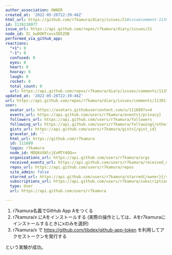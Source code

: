 ```yaml
---
author_association: OWNER
created_at: '2022-05-26T22:39:46Z'
html_url: https://github.com/r7kamura/diary/issues/21#issuecomment-1139118977
id: 1139118977
issue_url: https://api.github.com/repos/r7kamura/diary/issues/21
node_id: IC_kwDOHTcevs5D5ZOB
performed_via_github_app: 
reactions:
  "+1": 0
  "-1": 0
  confused: 0
  eyes: 0
  heart: 0
  hooray: 0
  laugh: 0
  rocket: 0
  total_count: 0
  url: https://api.github.com/repos/r7kamura/diary/issues/comments/1139118977/reactions
updated_at: '2022-05-26T22:39:46Z'
url: https://api.github.com/repos/r7kamura/diary/issues/comments/1139118977
user:
  avatar_url: https://avatars.githubusercontent.com/u/111689?v=4
  events_url: https://api.github.com/users/r7kamura/events{/privacy}
  followers_url: https://api.github.com/users/r7kamura/followers
  following_url: https://api.github.com/users/r7kamura/following{/other_user}
  gists_url: https://api.github.com/users/r7kamura/gists{/gist_id}
  gravatar_id: ''
  html_url: https://github.com/r7kamura
  id: 111689
  login: r7kamura
  node_id: MDQ6VXNlcjExMTY4OQ==
  organizations_url: https://api.github.com/users/r7kamura/orgs
  received_events_url: https://api.github.com/users/r7kamura/received_events
  repos_url: https://api.github.com/users/r7kamura/repos
  site_admin: false
  starred_url: https://api.github.com/users/r7kamura/starred{/owner}{/repo}
  subscriptions_url: https://api.github.com/users/r7kamura/subscriptions
  type: User
  url: https://api.github.com/users/r7kamura

---
```

1. r7kamura名義でGitHub App Aをつくる
2. r7kamura/x にAをインストールする (実際の操作としては、Aをr7kamuraにインストールするときにxのみを選択)
3. r7kamura/x で https://github.com/tibdex/github-app-token を利用してアクセストークンを発行する

という実験が成功。